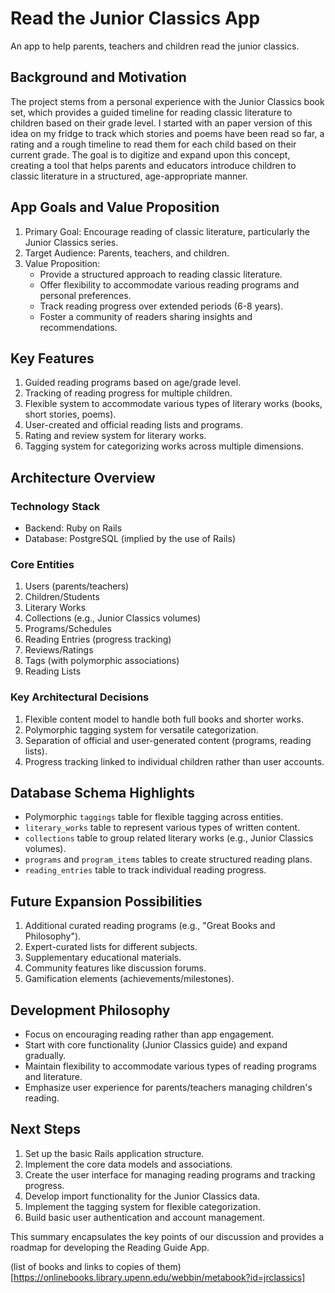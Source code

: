 # Read the Junior Classics App

An app to help parents, teachers and children read the junior classics. 

## Background and Motivation

The project stems from a personal experience with the Junior Classics book set, which provides a guided timeline for reading classic literature to children based on their grade level. I started with an paper version of this idea on my fridge to track which stories and poems have been read so far, a rating and a rough timeline to read them for each child based on their current grade. The goal is to digitize and expand upon this concept, creating a tool that helps parents and educators introduce children to classic literature in a structured, age-appropriate manner.

## App Goals and Value Proposition

1. Primary Goal: Encourage reading of classic literature, particularly the Junior Classics series.
2. Target Audience: Parents, teachers, and children.
3. Value Proposition: 
   - Provide a structured approach to reading classic literature.
   - Offer flexibility to accommodate various reading programs and personal preferences.
   - Track reading progress over extended periods (6-8 years).
   - Foster a community of readers sharing insights and recommendations.

## Key Features

1. Guided reading programs based on age/grade level.
2. Tracking of reading progress for multiple children.
3. Flexible system to accommodate various types of literary works (books, short stories, poems).
4. User-created and official reading lists and programs.
5. Rating and review system for literary works.
6. Tagging system for categorizing works across multiple dimensions.

## Architecture Overview

### Technology Stack
- Backend: Ruby on Rails
- Database: PostgreSQL (implied by the use of Rails)

### Core Entities

1. Users (parents/teachers)
2. Children/Students
3. Literary Works
4. Collections (e.g., Junior Classics volumes)
5. Programs/Schedules
6. Reading Entries (progress tracking)
7. Reviews/Ratings
8. Tags (with polymorphic associations)
9. Reading Lists

### Key Architectural Decisions

1. Flexible content model to handle both full books and shorter works.
2. Polymorphic tagging system for versatile categorization.
3. Separation of official and user-generated content (programs, reading lists).
4. Progress tracking linked to individual children rather than user accounts.

## Database Schema Highlights

- Polymorphic `taggings` table for flexible tagging across entities.
- `literary_works` table to represent various types of written content.
- `collections` table to group related literary works (e.g., Junior Classics volumes).
- `programs` and `program_items` tables to create structured reading plans.
- `reading_entries` table to track individual reading progress.

## Future Expansion Possibilities

1. Additional curated reading programs (e.g., "Great Books and Philosophy").
2. Expert-curated lists for different subjects.
3. Supplementary educational materials.
4. Community features like discussion forums.
5. Gamification elements (achievements/milestones).

## Development Philosophy

- Focus on encouraging reading rather than app engagement.
- Start with core functionality (Junior Classics guide) and expand gradually.
- Maintain flexibility to accommodate various types of reading programs and literature.
- Emphasize user experience for parents/teachers managing children's reading.

## Next Steps

1. Set up the basic Rails application structure.
2. Implement the core data models and associations.
3. Create the user interface for managing reading programs and tracking progress.
4. Develop import functionality for the Junior Classics data.
5. Implement the tagging system for flexible categorization.
6. Build basic user authentication and account management.

This summary encapsulates the key points of our discussion and provides a roadmap for developing the Reading Guide App.

(list of books and links to copies of them)[https://onlinebooks.library.upenn.edu/webbin/metabook?id=jrclassics]